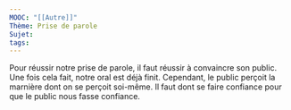 ```yaml
---
MOOC: "[[Autre]]"
Thème: Prise de parole
Sujet:
tags:
---
```


Pour réussir notre prise de parole, il faut réussir à convaincre son public. Une fois cela fait, notre oral est déjà finit. Cependant, le public perçoit la marnière dont on se perçoit soi-même. Il faut dont se faire confiance pour que le public nous fasse confiance.

